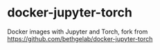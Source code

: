 # docker-jupyter-torch
Docker images with Jupyter and Torch, fork from https://github.com/bethgelab/docker-jupyter-torch
